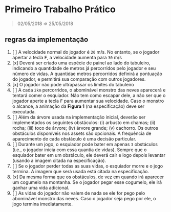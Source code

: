 # Primeiro Trabalho Prático
> 02/05/2018 ⇒ 25/05/2018

## regras da implementação

1. [ ]  A velocidade normal do jogador é `20` m/s. No entanto, se o jogador apertar a tecla <kbd>F</kbd>, a velocidade aumenta para `30` m/s
2. [x] Deverá ser criado uma espécie de painel ao lado do tabuleiro, indicando a quantidade de metros já percorridos pelo jogador e seu número de vidas. A quantidae metros percorridos definirá a pontuação do jogador, e permitirá sua comparação com outros jogadores.
3. [x] O jogador não pode ultrapassar os limites do tabuleiro
4. [ ] A cada `2km` percorridos, o abominável monstro das neves aparecerá e tentará comer o esquiador. Não tem como escapar dele, a não ser que o jogador aperte a tecla <kbd>F</kbd> para aumentar sua velocidade. Caso o monstro o alcance, a animação da **Figura 1** (na especificação) deve ser executada.
5. [ ] Além da árvore usada na implementação inicial, deverão ser implementados os seguintes obstáculos: (i) arbusto em chamas; (ii) rocha; (iii) toco de árvore; (iv) árvore grande; (v) cachorro. Os outros obstáculos disponíveis nos assets são opcionais. A frequência de aparecimento de cada obstáculo é uma decisão particular.
6. [ ] Durante um jogo, o esquiador pode bater em apenas `3` obstáculos (i.e., o jogador inicia com essa quantia de vidas). Sempre que o esquiador bater em um obstáculo, ele deverá cair e logo depois levantar (usando a imagem citada na especificação).
7. [ ] Se o jogador perder todas as suas vidas, o esquiador morre e o jogo termina. A imagem que será usada está citada na especificação.
8. [x] Da mesma forma que os obstáculos, de vez em quando irá aparecer um cogumelo na montanha. Se o jogador pegar esse cogumelo, ele irá ganhar uma vida adicional.
9. [ ] As vidas do jogador não valem de nada se ele for pego pelo abominável monstro das neves. Caso o jogador seja pego por ele, o jogo termina imediatamente.
